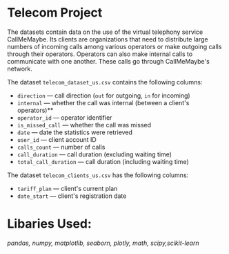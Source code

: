 # Telecom Project

The datasets contain data on the use of the virtual telephony service CallMeMaybe. Its clients are organizations that need to distribute large numbers of incoming calls among various operators or make outgoing calls through their operators. Operators can also make internal calls to communicate with one another. These calls go through CallMeMaybe's network.

The dataset `telecom_dataset_us.csv` contains the following columns:

- `direction` — call direction (`out` for outgoing, `in` for incoming)
- `internal` — whether the call was internal (between a client's operators)**
- `operator_id` — operator identifier
- `is_missed_call` — whether the call was missed
- `date` — date the statistics were retrieved
- `user_id` — client account ID
- `calls_count` — number of calls
- `call_duration` — call duration (excluding waiting time)
- `total_call_duration` — call duration (including waiting time)

 

The dataset `telecom_clients_us.csv` has the following columns:

- `tariff_plan` — client's current plan
- `date_start` — client's registration date

# Libaries Used:

_pandas,
numpy,
matplotlib,
seaborn,
plotly,
math,
scipy,scikit-learn_

